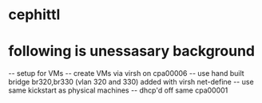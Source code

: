 # cephittl
# following is unessasary background
-- setup for VMs
--	create VMs via virsh on cpa00006
--	use hand built bridge br320,br330 (vlan 320 and 330) added with virsh net-define
--	use same kickstart as physical machines
--	dhcp'd off same cpa00001
